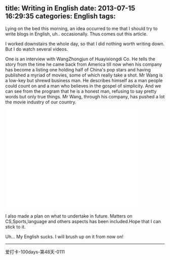 title: Writing in English
date: 2013-07-15 16:29:35
categories: English
tags:
---
Lying on the bed this morning, an idea occurred to me that I should try to write blogs in English, uh.. occasionally. Thus comes out this article.

I worked downstairs the whole day, so that I did nothing worth writing down. But I do watch several videos.

One is an interview with WangZhongjun of Huayixiongdi Co. He tells the story from the time he came back from America till now when his company has become a listing one holding half of China's pop stars and having published a myriad of movies, some of which really take a shot. Mr Wang is a low-key but shrewd business man. He describes himself as a man people could count on and a man who believes in the gospel of simplicity. And we can see from the program that he is a honest man, refusing to say pretty words but only true things. Mr Wang, through his company, has pushed a lot the movie industry of our country.

<!--more-->

<iframe width="420" height="315" src="//www.youtube.com/embed/l76Nov5Eon0" frameborder="0" allowfullscreen></iframe>

I also made a plan on what to undertake in future. Matters on CS,Sports,language and others aspects has been included.Hope that I can stick to it.

Uh... My English sucks. I will brush up on it from now on!

---
爱打卡-100days-第48天-0111